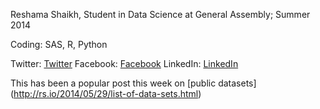Reshama Shaikh, Student in Data Science at General Assembly; Summer 2014

Coding:  SAS, R, Python

Twitter: [Twitter](https://twitter.com/reshamas)
Facebook:  [Facebook](https://www.facebook.com/reshama)
LinkedIn:  [LinkedIn](www.linkedin.com/in/reshamas)

This has been a popular post this week on [public datasets] (http://rs.io/2014/05/29/list-of-data-sets.html)